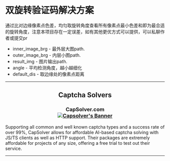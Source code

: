 双旋转验证码解决方案
================================================

通过比对边缘像素点色差，均匀取旋转角度查看所有像素点最小色差和即为最合适的旋转角度，注意本项目存在一定误差，如有其他更优方式可以提供，可以私聊作者或提交pr

- inner_image_brg - 最外层大图path.
- outer_image_brg - 内层小图path.
- result_img - 图片输出path.
- angle - 平均检测角度，越小越细化
- default_dis - 取边缘处的像素点距离

<hr>
<center>
<h2> Captcha Solvers
</center>
<h3>
    <center>
        <b>CapSolver.com</b>
        <br>
        <a href="https://capsolver.com">
            <img src="https://cdn.discordapp.com/attachments/1173683153538392214/1174968261666938920/goodgif.gif?ex=65698577&is=65571077&hm=f994ad332705597ff5476c0546436a778e1c9ceb7feea39e019c7be0e05050ea&" alt="Capsolver's Banner">
        </a>
    </center>
</h3>
Supporting all common and well known captcha types and a success rate of over 99%, CapSolver allows for affordable AI-based captcha solving with JS/TS clients as well as HTTP support. Their packages are extremely affordable for projects of any size, offering a free trial to test out their service.
<hr>
